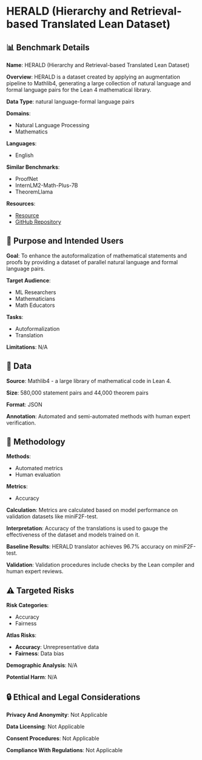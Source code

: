 # HERALD (Hierarchy and Retrieval-based Translated Lean Dataset)

## 📊 Benchmark Details

**Name**: HERALD (Hierarchy and Retrieval-based Translated Lean Dataset)

**Overview**: HERALD is a dataset created by applying an augmentation pipeline to Mathlib4, generating a large collection of natural language and formal language pairs for the Lean 4 mathematical library.

**Data Type**: natural language-formal language pairs

**Domains**:
- Natural Language Processing
- Mathematics

**Languages**:
- English

**Similar Benchmarks**:
- ProofNet
- InternLM2-Math-Plus-7B
- TheoremLlama

**Resources**:
- [Resource](https://huggingface.co/datasets/FrenzyMath/Herald)
- [GitHub Repository](https://github.com/frenzymath/herald_translator)

## 🎯 Purpose and Intended Users

**Goal**: To enhance the autoformalization of mathematical statements and proofs by providing a dataset of parallel natural language and formal language pairs.

**Target Audience**:
- ML Researchers
- Mathematicians
- Math Educators

**Tasks**:
- Autoformalization
- Translation

**Limitations**: N/A

## 💾 Data

**Source**: Mathlib4 - a large library of mathematical code in Lean 4.

**Size**: 580,000 statement pairs and 44,000 theorem pairs

**Format**: JSON

**Annotation**: Automated and semi-automated methods with human expert verification.

## 🔬 Methodology

**Methods**:
- Automated metrics
- Human evaluation

**Metrics**:
- Accuracy

**Calculation**: Metrics are calculated based on model performance on validation datasets like miniF2F-test.

**Interpretation**: Accuracy of the translations is used to gauge the effectiveness of the dataset and models trained on it.

**Baseline Results**: HERALD translator achieves 96.7% accuracy on miniF2F-test.

**Validation**: Validation procedures include checks by the Lean compiler and human expert reviews.

## ⚠️ Targeted Risks

**Risk Categories**:
- Accuracy
- Fairness

**Atlas Risks**:
- **Accuracy**: Unrepresentative data
- **Fairness**: Data bias

**Demographic Analysis**: N/A

**Potential Harm**: N/A

## 🔒 Ethical and Legal Considerations

**Privacy And Anonymity**: Not Applicable

**Data Licensing**: Not Applicable

**Consent Procedures**: Not Applicable

**Compliance With Regulations**: Not Applicable
